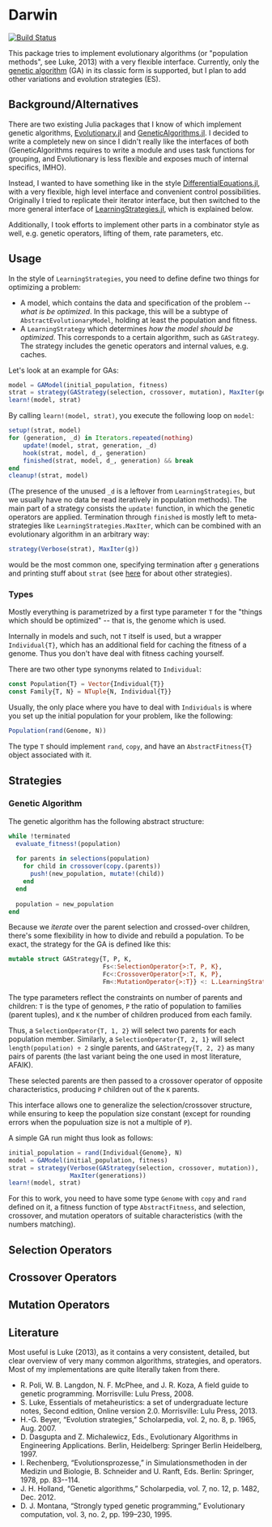 # Darwin

[![Build
Status](https://travis-ci.org/phipsgabler/Darwin.jl.svg?branch=master)](https://travis-ci.org/phipsgabler/Darwin.jl)

This package tries to implement evolutionary algorithms (or "population methods", see Luke, 2013) with a very 
flexible interface.  Currently, only the [genetic algorithm](http://www.scholarpedia.org/article/Genetic_algorithm)
(GA) in its classic form is supported, but I plan to add other variations and evolution strategies (ES).

## Background/Alternatives

There are two existing Julia packages that I know of which implement genetic algorithms,
[Evolutionary.jl](https://github.com/wildart/Evolutionary.jl) and
[GeneticAlgorithms.jl](https://github.com/WestleyArgentum/GeneticAlgorithms.jl).  I decided to write
a completely new on since I didn't really like the interfaces of both (GeneticAlgorithms requires to
write a module and uses task functions for grouping, and Evolutionary is less flexible and exposes
much of internal specifics, IMHO).  

Instead, I wanted to have something like in the style
[DifferentialEquations.jl](https://github.com/JuliaDiffEq/DifferentialEquations.jl), with a very
flexible, high level interface and convenient control possibilities.  Originally I tried to replicate 
their iterator interface, but then switched to the more general interface of 
[LearningStrategies.jl](https://github.com/JuliaML/LearningStrategies.jl), which is explained below.

Additionally, I took efforts to implement other parts in a combinator style as well, e.g. genetic
operators, lifting of them, rate parameters, etc.

## Usage

In the style of `LearningStrategies`, you need to define define two things for optimizing a problem: 

- A model, which contains the data and specification of the problem -- _what is be optimized_.  In this package, 
  this will be a subtype of `AbstractEvolutionaryModel`, holding at least the population and fitness.
- A `LearningStrategy` which determines _how the model should be optimized_.  This corresponds to a certain
  algorithm, such as `GAStrategy`.  The strategy includes the genetic operators and internal values, e.g. caches.

Let's look at an example for GAs:

```julia
model = GAModel(initial_population, fitness)
strat = strategy(GAStrategy(selection, crossover, mutation), MaxIter(generations))
learn!(model, strat)
```

By calling `learn!(model, strat)`, you execute the following loop on `model`:
  
```julia
setup!(strat, model)
for (generation, _d) in Iterators.repeated(nothing)
    update!(model, strat, generation, _d)
    hook(strat, model, d_, generation)
    finished(strat, model, d_, generation) && break
end
cleanup!(strat, model)
```

(The presence of the unused `_d` is a leftover from `LearningStrategies`, but we usually have no data 
be read iteratively in population methods).  The main part of a strategy consists the `update!` function,
 in which the genetic operators are applied.  Termination through `finished` is mostly left to 
meta-strategies like `LearningStrategies.MaxIter`, which can be combined with an evolutionary algorithm 
in an arbitrary way:

```julia
strategy(Verbose(strat), MaxIter(g))
```

would be the most common one, specifying termination after `g` generations and printing stuff about `strat` 
(see [here](https://github.com/JuliaML/LearningStrategies.jl#built-in-strategies) for about other strategies).

### Types

Mostly everything is parametrized by a first type parameter `T` for the "things which should be optimized" -- 
that is, the genome which is used.  

Internally in models and such, not `T` itself is used, but a wrapper `Individual{T}`, which has an additional 
field for caching the fitness of a genome.  Thus you don't have deal with fitness caching yourself.

There are two other type synonyms related to `Individual`:

```julia
const Population{T} = Vector{Individual{T}}
const Family{T, N} = NTuple{N, Individual{T}}
```

Usually, the only place where you have to deal with `Individuals` is where you set up the initial population
for your problem, like the following:

```julia
Population(rand(Genome, N))
```

The type `T` should implement `rand`, `copy`, and have an `AbstractFitness{T}` object associated with it.


## Strategies

### Genetic Algorithm

The genetic algorithm has the following abstract structure:

```julia
while !terminated
  evaluate_fitness!(population)
  
  for parents in selections(population)
    for child in crossover(copy.(parents))
      push!(new_population, mutate!(child))
    end
  end
  
  population = new_population
end
```

Because we _iterate_ over the parent selection and crossed-over children, there's some 
flexibility in how to divide and rebuild a population.  To be exact, the strategy for
the GA is defined like this:

```julia
mutable struct GAStrategy{T, P, K,
                          Fs<:SelectionOperator{>:T, P, K},
                          Fc<:CrossoverOperator{>:T, K, P},
                          Fm<:MutationOperator{>:T}} <: L.LearningStrategy
```
                          
The type parameters reflect the constraints on number of parents and children: `T` is the type 
of genomes, `P` the ratio of population to families (parent tuples), and `K` the number of 
children produced from each family.  

Thus, a `SelectionOperator{T, 1, 2}` will select two parents for each population member.
Similarly, a `SelectionOperator{T, 2, 1}` will select `length(population) ÷ 2` single 
parents, and `GAStrategy{T, 2, 2}` as many pairs of parents (the last variant being the
one used in most literature, AFAIK).

These selected parents are then passed to a crossover operator of opposite characteristics, 
producing `P` children out of the `K` parents.

This interface allows one to generalize the selection/crossover structure, while ensuring to
keep the population size constant (except for rounding errors when the populuation size is
not a multiple of `P`).

A simple GA run might thus look as follows:

```julia
initial_population = rand(Individual{Genome}, N)
model = GAModel(initial_population, fitness)
strat = strategy(Verbose(GAStrategy(selection, crossover, mutation)),
                 MaxIter(generations))
learn!(model, strat)
```

For this to work, you need to have some type `Genome` with `copy` and `rand` defined on it,
a fitness function of type `AbstractFitness`, and selection, crossover, and mutation operators
of suitable characteristics (with the numbers matching).


## Selection Operators

## Crossover Operators

## Mutation Operators

## Literature

Most useful is Luke (2013), as it contains a very consistent, detailed, but clear overview of very many common
algorithms, strategies, and operators.  Most of my implementations are quite literally taken from there.

- R. Poli, W. B. Langdon, N. F. McPhee, and J. R. Koza, A field guide to genetic programming. Morrisville: Lulu Press, 2008.
- S. Luke, Essentials of metaheuristics: a set of undergraduate lecture notes, Second edition, Online version 2.0. Morrisville: Lulu Press, 2013.
- H.-G. Beyer, “Evolution strategies,” Scholarpedia, vol. 2, no. 8, p. 1965, Aug. 2007.
- D. Dasgupta and Z. Michalewicz, Eds., Evolutionary Algorithms in Engineering Applications. Berlin, Heidelberg: Springer Berlin Heidelberg, 1997.
- I. Rechenberg, “Evolutionsprozesse,” in Simulationsmethoden in der Medizin und Biologie, B. Schneider and U. Ranft, Eds. Berlin: Springer, 1978, pp. 83--114.
- J. H. Holland, “Genetic algorithms,” Scholarpedia, vol. 7, no. 12, p. 1482, Dec. 2012.
- D. J. Montana, “Strongly typed genetic programming,” Evolutionary computation, vol. 3, no. 2, pp. 199–230, 1995.



